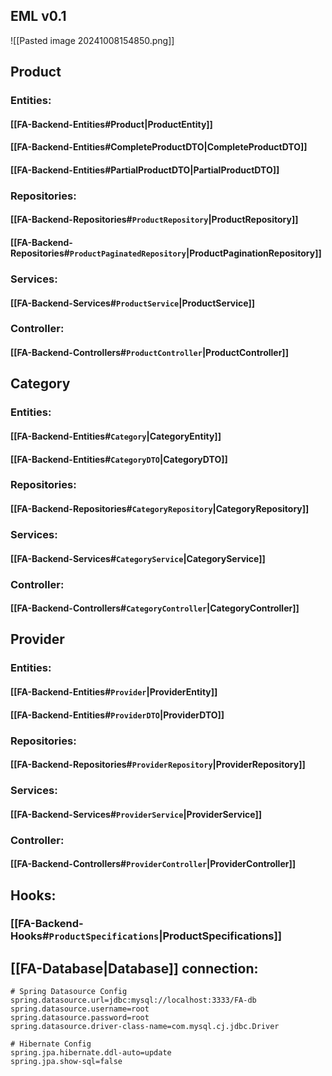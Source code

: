 ## EML v0.1
![[Pasted image 20241008154850.png]]
## Product
### Entities:
#### [[FA-Backend-Entities#Product|ProductEntity]]
#### [[FA-Backend-Entities#CompleteProductDTO|CompleteProductDTO]]
#### [[FA-Backend-Entities#PartialProductDTO|PartialProductDTO]]
### Repositories:
#### [[FA-Backend-Repositories#`ProductRepository`|ProductRepository]]
#### [[FA-Backend-Repositories#`ProductPaginatedRepository`|ProductPaginationRepository]]
### Services:
#### [[FA-Backend-Services#`ProductService`|ProductService]]
### Controller:
#### [[FA-Backend-Controllers#`ProductController`|ProductController]]

## Category
### Entities:
#### [[FA-Backend-Entities#`Category`|CategoryEntity]]
#### [[FA-Backend-Entities#`CategoryDTO`|CategoryDTO]]
### Repositories:
#### [[FA-Backend-Repositories#`CategoryRepository`|CategoryRepository]]
### Services:
#### [[FA-Backend-Services#`CategoryService`|CategoryService]]
### Controller:
#### [[FA-Backend-Controllers#`CategoryController`|CategoryController]]
## Provider
### Entities:
#### [[FA-Backend-Entities#`Provider`|ProviderEntity]]
#### [[FA-Backend-Entities#`ProviderDTO`|ProviderDTO]]
### Repositories:
#### [[FA-Backend-Repositories#`ProviderRepository`|ProviderRepository]]
### Services:
#### [[FA-Backend-Services#`ProviderService`|ProviderService]]
### Controller:
#### [[FA-Backend-Controllers#`ProviderController`|ProviderController]]
## Hooks:
### [[FA-Backend-Hooks#`ProductSpecifications`|ProductSpecifications]]
## [[FA-Database|Database]] connection:
```properties
# Spring Datasource Config  
spring.datasource.url=jdbc:mysql://localhost:3333/FA-db  
spring.datasource.username=root  
spring.datasource.password=root  
spring.datasource.driver-class-name=com.mysql.cj.jdbc.Driver  
  
# Hibernate Config  
spring.jpa.hibernate.ddl-auto=update  
spring.jpa.show-sql=false
```